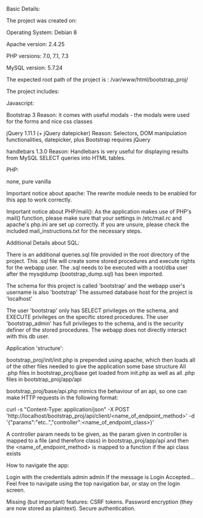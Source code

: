 Basic Details:

The project was created on:

Operating System: Debian 8

Apache version: 2.4.25

PHP versions: 7.0, 7.1, 7.3

MySQL version: 5.7.24

The expected root path of the project is : /var/www/html/bootstrap_proj/

The project includes:

Javascript: 

Bootstrap 3
Reason: it comes with useful modals - the modals were used for the forms and nice css classes

jQuery 1.11.1 (+ jQuery datepicker)
Reason: Selectors, DOM manipulation functionalities, datepicker, plus Bootstrap requires jQuery

handlebars 1.3.0
Reason: Handlebars is very useful for displaying results from MySQL SELECT queries into HTML tables.

PHP:

none, pure vanilla

Important notice about apache:
The rewrite module needs to be enabled for this app to work correctly.

Important notice about PHP/mail():
As the application makes use of PHP's mail() function, please make sure that your settings in /etc/mail.rc and apache's php.ini are set up correctly.
If you are unsure, please check the included mail_instructions.txt for the necessary steps.

Additional Details about SQL:

There is an additional queries.sql file provided in the root directory of the project. 
This .sql file will create some stored procedures and execute rights for the webapp user.
The .sql needs to be executed with a root/dba user after the mysqldump (bootstrap_dump.sql) has been imported.

The schema for this project is called 'bootstrap' and the webapp user's username is also 'bootstrap'
The assumed database host for the project is 'localhost'

The user 'bootstrap' only has SELECT privileges  on the schema, and EXECUTE privileges on the specific stored procedures.
The user 'bootstrap_admin' has full privileges to the schema, and is the security definer of the stored procedures. The webapp does not directly interact with this db user.

Application 'structure':

bootstrap_proj/init/init.php is prepended using apache, which then loads all of the other files needed to give the application some base structure
All .php files in bootstrap_proj/base get loaded from init.php as well as all .php files in bootstrap_proj/app/api 

bootstrap_proj/base/api.php mimics the behaviour of an api, so one can make HTTP requests in the following format:

curl -s "Content-Type: application/json" -X POST 'http://localhost/bootstrap_proj/api/client/<name_of_endpoint_method>' -d '{"params":"etc..","controller":<name_of_endpoint_class>}'

A controller param needs to be given, as the param given in controller is mapped to a file (and therefore class) in bootstrap_proj/app/api and then the <name_of_endpoint_method> is mapped to a function if the api class exists

How to navigate the app:

Login with the credentials admin admin
If the message is Login Accepted... 
Feel free to navigate using the top navigation bar, or stay on the login screen.

Missing (but important) features:
CSRF tokens. 
Password encryption (they are now stored as plaintext).
Secure authentication.
